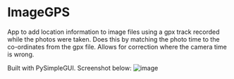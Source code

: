 # ImageGPS
App to add location information to image files using a gpx track recorded while the photos were taken. 
Does this by matching the photo time to the co-ordinates from the gpx file. Allows for correction where the camera time is wrong.

Built with PySimpleGUI. Screenshot below:
![image](https://user-images.githubusercontent.com/77293352/109881473-4625dd00-7c70-11eb-8f2b-8a8c1991565a.png)
